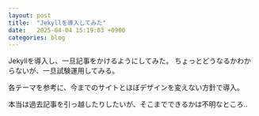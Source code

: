 ```yaml
---
layout: post
title:  "Jekyllを導入してみた"
date:   2025-04-04 15:19:03 +0900
categories: blog
---
```


Jekyllを導入し、一旦記事をかけるようにしてみた。
ちょっとどうなるかわからないが、一旦試験運用してみる。

各テーマを参考に、今までのサイトとほぼデザインを変えない方針で導入。

本当は過去記事を引っ越したりしたいが、そこまでできるかは不明なところ..
